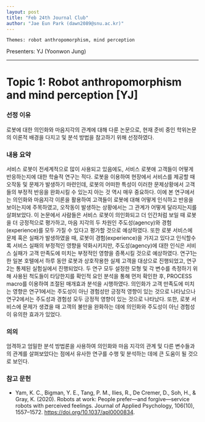 ```yaml
---
layout: post
title: "Feb 24th Journal Club"
author: "Jae Eun Park (dawn2089@snu.ac.kr)"
---
```


    Themes: robot anthropomorphism, mind perception


Presenters: YJ (Yoonwon Jung)  <br>


-----------------


# Topic 1: Robot anthropomorphism and mind perception [YJ]

### **선정 이유**

로봇에 대한 의인화와 마음지각의 관계에 대해 다룬 논문으로, 현재 준비 중인 학위논문의 이론적 배경을 다지고 및 분석 방법을 참고하기 위해 선정하였다.

### **내용 요약**

서비스 로봇이 전세계적으로 많이 사용되고 있음에도, 서비스 로봇애 고객들이 어떻게 반응하는지에 대한 학술적 연구는 적다. 로봇을 이용하여 현장에서 서비스를 제공할 때 오작동 및 문제가 발생하기 마련인데, 로봇의 어떠한 특성이 이러한 문제상황에서 고객들의 부정적 반응을 완화시킬 수 있는지 아는 것 역시 매우 중요하다.
이에 본 연구에서는 의인화와 마음지각 이론을 활용하여 고객들이 로봇에 대해 어떻게 인식하고 반응을 보이는지에 주목하였고, 오작동이 발생하는 상황에서는 그 관계가 어떻게 달라지는지를 살펴보았다.
이 논문에서 사람들은 서비스 로봇이 의인화되고 더 인간처럼 보일 때 로봇을 더 긍정적으로 평가하고, 마음 지각의 두 차원인 주도성(agency)와 경험(experience)를 모두 가질 수 있다고 평가할 것으로 예상하였다. 또한 로봇 서비스에 문제 혹은 실패가 발생하였을 때, 로봇이 경험(experience)을 가지고 있다고 인식할수록 서비스 실패의 부정적인 영향을 약화시키지만, 주도성(agency)에 대한 인식은 서비스 실패가 고객 만족도에 미치는 부정적인 영향을 증폭시킬 것으로 예상하였다.
연구1는 한 일본 호텔에서 하루 동안 로봇과 상호작용한 실제 고객을 대상으로 진행되었고, 연구2는 통제된 실험실에서 진행되었다. 
두 연구 모두 설정한 모형 및 각 변수를 측정하기 위해 사용된 척도들이 타당한지를 확인적 요인 분석을 통해 먼저 확인한 후, PROCESS macro를 이용하여 조절된 매개효과 분석을 시행하였다.
의인화가 고객 만족도에 미치는 영향은 연구1에서는 주도성이 아닌 경험성만 긍정적 영향이 있는 것으로 나타났으나 연구2에서는 주도성과 경험성 모두 긍정적 영향이 있는 것으로 나타났다. 또한, 로봇 서비스에 문제가 생겼을 때 고객의 불만을 완화하는 데에 의인화와 주도성이 아닌 경험성이 유의한 효과가 있었다.

### **의의**

엄격하고 엄밀한 분석 방법론을 사용하여 의인화와 마음 지각의 관계 및 다른 변수들과의 관계를 살펴보았다는 점에서 유사한 연구를 수행 및 분석하는 데에 큰 도움이 될 것으로 보인다. 

### **참고 문헌**

- Yam, K. C., Bigman, Y. E., Tang, P. M., Ilies, R., De Cremer, D., Soh, H., & Gray, K. (2020). Robots at work: People prefer—and forgive—service robots with perceived feelings. Journal of Applied Psychology, 106(10), 1557–1572. https://doi.org/10.1037/apl0000834.
